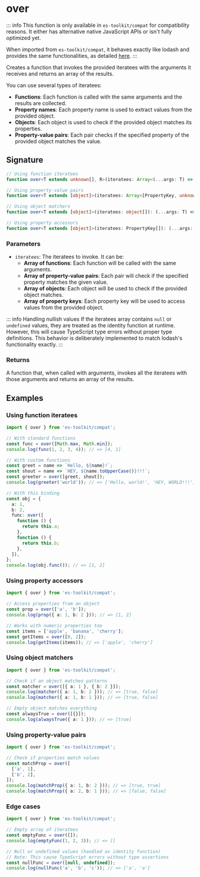 # over

::: info
This function is only available in `es-toolkit/compat` for compatibility reasons. It either has alternative native JavaScript APIs or isn't fully optimized yet.

When imported from `es-toolkit/compat`, it behaves exactly like lodash and provides the same functionalities, as detailed [here](../../../compatibility.md).
:::

Creates a function that invokes the provided iteratees with the arguments it receives and returns an array of the results.

You can use several types of iteratees:

- **Functions**: Each function is called with the same arguments and the results are collected.
- **Property names**: Each property name is used to extract values from the provided object.
- **Objects**: Each object is used to check if the provided object matches its properties.
- **Property-value pairs**: Each pair checks if the specified property of the provided object matches the value.

## Signature

```typescript
// Using function iteratees
function over<T extends unknown[], R>(iteratees: Array<(...args: T) => R>): (...args: T) => R[];

// Using property-value pairs
function over<T extends [object]>(iteratees: Array<[PropertyKey, unknown]>): (...args: T) => boolean[];

// Using object matchers
function over<T extends [object]>(iteratees: object[]): (...args: T) => boolean[];

// Using property accessors
function over<T extends [object]>(iteratees: PropertyKey[]): (...args: T) => unknown[];
```

### Parameters

- `iteratees`: The iteratees to invoke. It can be:
  - **Array of functions**: Each function will be called with the same arguments.
  - **Array of property-value pairs**: Each pair will check if the specified property matches the given value.
  - **Array of objects**: Each object will be used to check if the provided object matches.
  - **Array of property keys**: Each property key will be used to access values from the provided object.

::: info Handling nullish values
If the iteratees array contains `null` or `undefined` values, they are treated as the identity function at runtime. However, this will cause TypeScript type errors without proper type definitions. This behavior is deliberately implemented to match lodash's functionality exactly.
:::

### Returns

A function that, when called with arguments, invokes all the iteratees with those arguments and returns an array of the results.

## Examples

### Using function iteratees

```typescript
import { over } from 'es-toolkit/compat';

// With standard functions
const func = over([Math.max, Math.min]);
console.log(func(1, 2, 3, 4)); // => [4, 1]

// With custom functions
const greet = name => `Hello, ${name}!`;
const shout = name => `HEY, ${name.toUpperCase()}!!!`;
const greeter = over([greet, shout]);
console.log(greeter('world')); // => ['Hello, world!', 'HEY, WORLD!!!']

// With this binding
const obj = {
  a: 1,
  b: 2,
  func: over([
    function () {
      return this.a;
    },
    function () {
      return this.b;
    },
  ]),
};
console.log(obj.func()); // => [1, 2]
```

### Using property accessors

```typescript
import { over } from 'es-toolkit/compat';

// Access properties from an object
const prop = over(['a', 'b']);
console.log(prop({ a: 1, b: 2 })); // => [1, 2]

// Works with numeric properties too
const items = ['apple', 'banana', 'cherry'];
const getItems = over([0, 2]);
console.log(getItems(items)); // => ['apple', 'cherry']
```

### Using object matchers

```typescript
import { over } from 'es-toolkit/compat';

// Check if an object matches patterns
const matcher = over([{ a: 1 }, { b: 2 }]);
console.log(matcher({ a: 1, b: 2 })); // => [true, false]
console.log(matcher({ a: 1, b: 1 })); // => [true, false]

// Empty object matches everything
const alwaysTrue = over([{}]);
console.log(alwaysTrue({ a: 1 })); // => [true]
```

### Using property-value pairs

```typescript
import { over } from 'es-toolkit/compat';

// Check if properties match values
const matchProp = over([
  ['a', 1],
  ['b', 2],
]);
console.log(matchProp({ a: 1, b: 2 })); // => [true, true]
console.log(matchProp({ a: 2, b: 1 })); // => [false, false]
```

### Edge cases

```typescript
import { over } from 'es-toolkit/compat';

// Empty array of iteratees
const emptyFunc = over([]);
console.log(emptyFunc(1, 2, 3)); // => []

// Null or undefined values (handled as identity function)
// Note: This cause TypeScript errors without type assertions
const nullFunc = over([null, undefined]);
console.log(nullFunc('a', 'b', 'c')); // => ['a', 'a']
```
